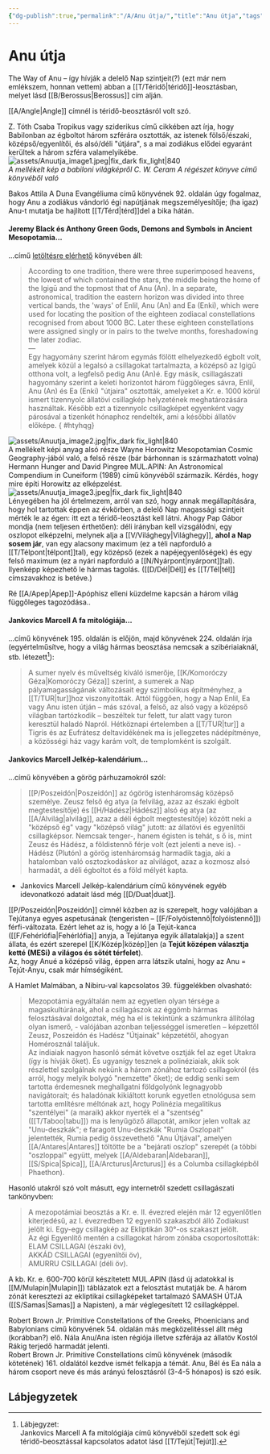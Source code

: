 ```yaml
---
{"dg-publish":true,"permalink":"/A/Anu útja/","title":"Anu útja","tags":["Englishtexttranslated"],"created":"2023-10-04T02:42","updated":"2025-09-24T13:52"}
---
```



# Anu útja

The Way of Anu – így hívják a delelő Nap szintjeit(?) (ezt már nem emlékszem, honnan vettem) abban a [[T/Téridő\|téridő]]-leosztásban, melyet lásd [[B/Berossus\|Berossus]] cím alján.  
  
[[A/Angle\|Angle]] címnél is téridő-beosztásról volt szó.  

Z. Tóth Csaba Tropikus vagy sziderikus című cikkében azt írja, hogy Babilonban az égboltot három szférára osztották, az istenek fölső/északi, középső/egyenlítői, és alsó/déli "útjára", s a mai zodiákus elődei egyaránt kerültek a három szféra valamelyikébe.  
![assets/Anuutja_image1.jpeg|fix_dark fix_light|840](/img/user/A/assets/Anuutja_image1.jpeg)  
*A mellékelt kép a babiloni világképről C. W. Ceram A régészet könyve című könyvéből való*

Bakos Attila A Duna Evangéliuma című könyvének 92. oldalán úgy fogalmaz, hogy Anu a zodiákus vándorló égi napútjának megszemélyesítője; (ha igaz) Anu-t mutatja be hajlított [[T/Térd\|térd]]del a bika hátán.  

#### Jeremy Black és Anthony Green Gods, Demons and Symbols in Ancient Mesopotamia...  

...című [letöltésre elérhető](https://mega.nz/file/BmEyjBiY#6C54JFLDU9WmNKa9mQ3kWC3fOZUm7rPgDoB48ez55uA) könyvében áll:  
> According to one tradition, there were three superimposed heavens, the lowest of which contained the stars, the middle being the home of the Igigū and the topmost that of Anu (An). In a separate, astronomical, tradition the eastern horizon was divided into three vertical bands, the 'ways' of Enlil, Anu (An) and Ea (Enki), which were used for locating the position of the eighteen zodiacal constellations recognised from about 1000 BC. Later these eighteen constellations were assigned singly or in pairs to the twelve months, foreshadowing the later zodiac.  
> —  
> Egy hagyomány szerint három egymás fölött elhelyezkedő égbolt volt, amelyek közül a legalsó a csillagokat tartalmazta, a középső az Igigū otthona volt, a legfelső pedig Anu (An)é. Egy másik, csillagászati hagyomány szerint a keleti horizontot három függőleges sávra, Enlil, Anu (An) és Ea (Enki) "útjaira" osztották, amelyeket a Kr. e. 1000 körül ismert tizennyolc állatövi csillagkép helyzetének meghatározására használtak. Később ezt a tizennyolc csillagképet egyenként vagy párosával a tizenkét hónaphoz rendelték, ami a későbbi állatöv előképe.  { #htyhqg}


![assets/Anuutja_image2.jpg|fix_dark fix_light|840](/img/user/A/assets/Anuutja_image2.jpg)  
A mellékelt képi anyag alsó része Wayne Horowitz Mesopotamian Cosmic Geography-jából való, a felső része (bár bárhonnan is származhatott volna) Hermann Hunger and David Pingree MUL\.APIN: An Astronomical Compendium in Cuneiform (1989) című könyvéből származik. Kérdés, hogy mire építi Horowitz az elképzelést.  
![assets/Anuutja_image3.jpeg|fix_dark fix_light|840](/img/user/A/assets/Anuutja_image3.jpeg)  
Lényegében ha jól értelmezem, arról van szó, hogy annak megállapítására, hogy hol tartottak éppen az évkörben, a delelő Nap magassági szintjeit mérték le az égen: itt ezt a téridő-leosztást kell látni. Ahogy Pap Gábor mondja (nem teljesen érthetően): déli irányban kell vizsgálódni, egy oszlopot elképzelni, melynek alja a [[V/Világhegy\|Világhegy]], **ahol a Nap sosem jár**, van egy alacsony maximum (ez a téli napforduló a [[T/Télpont\|télpont]]tal), egy középső (ezek a napéjegyenlőségek) és egy felső maximum (ez a nyári napforduló a [[N/Nyárpont\|nyárpont]]tal). Ilyenképp képezhető le hármas tagolás. ([[D/Dél\|Dél]] és [[T/Tél\|tél]] címszavakhoz is betéve.)  

Ré [[A/Apep\|Apep]]-Apóphisz elleni küzdelme kapcsán a három világ függőleges tagozódása..

#### Jankovics Marcell A fa mitológiája...

...című könyvének 195. oldalán is előjön, majd könyvének 224. oldalán írja (egyértelműsítve, hogy a világ hármas beosztása nemcsak a szibériaiaknál, stb. létezett[^1]):  
> A sumer nyelv és műveltség kiváló ismerője, [[K/Komoróczy Géza\|Komoróczy Géza]] szerint, a sumerek a Nap pályamagasságának változásait egy szimbolikus építményhez, a [[T/TUR\|tur]]hoz viszonyították. Attól függően, hogy a Nap Enlil, Ea vagy Anu isten útján – más szóval, a felső, az alsó vagy a középső világban tartózkodik – beszéltek tur felett, tur alatt vagy turon keresztül haladó Napról. Hétköznapi értelemben a [[T/TUR\|tur]] a Tigris és az Eufrátesz deltavidékének ma is jellegzetes nádépítménye, a közösségi ház vagy karám volt, de templomként is szolgált.  

#### Jankovics Marcell Jelkép-kalendárium...

...című könyvében a görög párhuzamokról szól:  
> [[P/Poszeidón\|Poszeidón]] az ógörög istenháromság középső személye. Zeusz felső ég atya (a felvilág, azaz az északi égbolt megtestesítője) és [[H/Hádész\|Hádész]] alsó ég atya (az [[A/Alvilág\|alvilág]], azaz a déli égbolt megtestesítője) között neki a "középső ég" vagy "középső világ" jutott: az állatövi és egyenlítői csillagképsor. Nemcsak tenger-, hanem égisten is tehát, s ő is, mint Zeusz és Hádész, a földistennő férje volt (ezt jelenti a neve is). - Hádész (Plutón) a görög istenháromság harmadik tagja, aki a hatalomban való osztozkodáskor az alvilágot, azaz a kozmosz alsó harmadát, a déli égboltot és a föld mélyét kapta.  
- Jankovics Marcell Jelkép-kalendárium című könyvének egyéb idevonatkozó adatait lásd még [[D/Duat\|duat]].

[[P/Poszeidón\|Poszeidón]] címnél közben az is szerepelt, hogy valójában a Tejútanya egyes aspetusának (tengeristen – [[F/Folyóistennő\|folyóistennő]]) férfi-változata. Ezért lehet az is, hogy a ló \[a Tejút-kanca ([[F/Fehérlófia\|Fehérlófia]] anyja, a Tejútanya egyik állatalakja)\] a szent állata, és ezért szerepel [[K/Közép\|közép]]en (a **Tejút középen választja ketté (MESi) a világos és sötét térfelet**).  
Az, hogy Anué a középső világ, éppen arra látszik utalni, hogy az Anu = Tejút-Anyu, csak már hímségiként.  

A Hamlet Malmában, a Nibiru-val kapcsolatos 39. függelékben olvasható:  
> Mezopotámia egyáltalán nem az egyetlen olyan térsége a magaskultúrának, ahol a csillagászok az éggömb hármas felosztásával dolgoztak, még ha el is tekintünk a számunkra állítólag olyan ismerő, - valójában azonban teljességgel ismeretlen – képzettől Zeusz, Poszeidón és Hadész "Útjainak" képzetétől, ahogyan Homérosznál találjuk.  
> Az indiaiak nagyon hasonló sémát követve osztják fel az eget Utakra (így is hívják őket). És ugyanígy tesznek a polinéziaiak, akik sok részlettel szolgálnak nekünk a három zónához tartozó csillagokról (és arról, hogy melyik bolygó "nemzette" őket); de eddig senki sem tartotta érdemesnek meghallgatni földgolyónk legnagyobb navigátorait; és haladónak kikiáltott korunk egyetlen etnológusa sem tartotta említésre méltónak azt, hogy Polinézia megalitikus "szentélyei" (a maraik) akkor nyerték el a "szentség" ([[T/Taboo\|tabu]]) ma is lenyűgöző állapotát, amikor jelen voltak az "Unu-deszkák"; e faragott Unu-deszkák "Rumia Oszlopait" jelentették, Rumia pedig összevethető "Anu Útjával", amelyen [[A/Antares\|Antares]] töltötte be a "bejárati oszlop" szerepét (a többi "oszloppal" együtt, melyek [[A/Aldebaran\|Aldebaran]], [[S/Spica\|Spica]], [[A/Arcturus\|Arcturus]] és a Columba csillagképből Phaethon).  

Hasonló utakról szó volt másutt, egy internetről szedett csillagászati tankönyvben:  
> A mezopotámiai beosztás a Kr. e. II. évezred elején már 12 egyenlőtlen kiterjedésű, az I. évezredben 12 egyenlő szakaszból álló Zodiakust jelölt ki. Egy-egy csillagkép az Ekliptikán 30°-os szakaszt jelölt.  
> Az égi Egyenlítő mentén a csillagokat három zónába csoportosították:  
> ELAM CSILLAGAI (északi öv),  
> AKKÁD CSILLAGAI (egyenlítői öv),  
> AMURRU CSILLAGAI (déli öv).  

A kb. Kr. e. 600-700 körül készítetett MUL.APIN (lásd új adatokkal is [[M/Mulapin\|Mulapin]]) táblázatok ezt a felosztást mutatják be. A három zónát keresztezi az ekliptikai csillagképeket tartalmazó SAMASH ÚTJA ([[S/Samas\|Samas]] a Napisten), a már véglegesített 12 csillagképpel.  



Robert Brown Jr. Primitive Constellations of the Greeks, Phoenicians and Babylonians című könyvének 54. oldalán más megközelítéssel állt még (korábban?) elő. Nála Anu/Ana isten régiója illetve szférája az állatöv Kostól Rákig terjedő harmadát jelenti.  
Robert Brown Jr. Primitive Constellations című könyvének (második kötetének) 161. oldalától kezdve ismét felkapja a témát. Anu, Bél és Ea nála a három csoport neve és más arányú felosztásról (3-4-5 hónapos) is szó esik.  

## Lábjegyzetek

[^1]: Lábjegyzet:  
Jankovics Marcell A fa mitológiája című könyvéből szedett sok égi téridő-beosztással kapcsolatos adatot lásd [[T/Tejút\|Tejút]].  